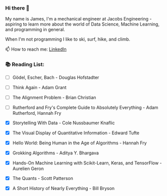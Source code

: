 ### Hi there 👋

My name is James, I'm a mechanical engineer at Jacobs Engineering - aspiring to learn more about the world of Data Science, Machine Learning, and programming in general. 


When I'm not programming I like to ski, surf, hike, and climb. 



📫 How to reach me: [LinkedIn](https://www.linkedin.com/in/james-moro-b56a5575)




### 📚 Reading List: 
- [ ] Gödel, Escher, Bach - Douglas Hofstadter
- [ ] Think Again - Adam Grant
- [ ] The Alignment Problem - Brian Christian
- [ ] Rutherford and Fry's Complete Guide to Absolutely Everything - Adam Rutherford, Hannah Fry
- [x] Storytelling With Data - Cole Nussbaumer Knaflic
- [x] The Visual Display of Quantitative Information - Edward Tufte
- [x] Hello World: Being Human in the Age of Algorithms - Hannah Fry
- [x] Grokking Algorithms - Aditya Y. Bhargava
- [x] Hands-On Machine Learning with Scikit-Learn, Keras, and TensorFlow - Aurelien Geron
- [x] The Quants - Scott Patterson
- [x] A Short History of Nearly Everything - Bill Bryson




<!--
**jmoro0408/jmoro0408** is a ✨ _special_ ✨ repository because its `README.md` (this file) appears on your GitHub profile.

Here are some ideas to get you started:

- 🔭 I’m currently working on ...
- 🌱 I’m currently learning ...
- 👯 I’m looking to collaborate on ...
- 🤔 I’m looking for help with ...
- 💬 Ask me about ...
- 📫 How to reach me: ...
- 😄 Pronouns: ...
- ⚡ Fun fact: ...
-->
